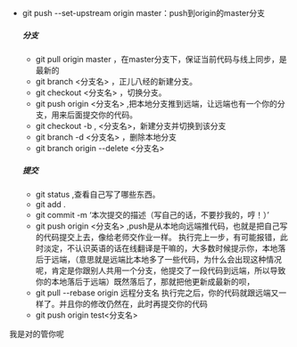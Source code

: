 - git push --set-upstream origin master：push到origin的master分支

  ##### 分支

  - git pull origin master ，在master分支下，保证当前代码与线上同步，是最新的
  - git branch <分支名> ，正儿八经的新建分支。
  - git checkout <分支名> ，切换分支。
  - git push origin <分支名> ,把本地分支推到远端，让远端也有一个你的分支，用来后面提交你的代码。
  - git checkout -b , <分支名>，新建分支并切换到该分支
  - git branch -d <分支名> ，删除本地分支
  - git branch origin --delete <分支名>
  ##### 提交
  - git status ,查看自己写了哪些东西。
  - git add .
  - git commit -m ‘本次提交的描述（写自己的话，不要抄我的，哼！）’
  - git push origin <分支名> ,push是从本地向远端推代码，也就是把自己写的代码提交上去，像给老师交作业一样。
执行完上一步，有可能报错，此时淡定，不认识英语的话在线翻译是干嘛的，大多数时候提示你，本地落后于远端，（意思就是远端比本地多了一些代码，为什么会出现这种情况呢，肯定是你跟别人共用一个分支，他提交了一段代码到远端，所以导致你的本地落后于远端）既然落后了，那就把他更新成最新的呗，
  - git pull --rebase origin 远程分支名
执行完之后，你的代码就跟远端又一样了。并且你的修改仍然在，此时再提交你的代码
  - git push origin test<分支名>

我是对的管你呢
